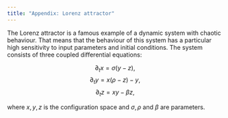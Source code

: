 ```yaml
---
title: "Appendix: Lorenz attractor"
---
```


The Lorenz attractor is a famous example of a dynamic system with chaotic behaviour. That means that the behaviour of this system has a particular high sensitivity to input parameters and initial conditions. The system consists of three coupled differential equations:

$$\partial_t x = \sigma (y - z),$$
$$\partial_t y = x (\rho - z) - y,$$
$$\partial_t z = xy - \beta z,$$

where $x, y, z$ is the configuration space and $\sigma, \rho$ and $\beta$ are parameters.

``` {.julia file=examples/Lorenz/src/Lorenz.jl}

```
